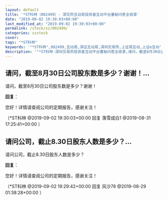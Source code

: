 ```yaml
---
layout: default
title: '*ST科林（002499）- 深交所互动易投资者互动平台董秘问答全收录'
date: "2019-09-02 19:30:03+00:00"
last_modified_at: "2019-09-02 19:30:03+00:00"
permalink: /stock/sz/002499/
categories: szstock
cover: 
tags: "*ST科林"
keywords: '"*ST科林",002499,互动易,深证互动易,深圳交易所,上证易互动,上证e互动'
description: '"*ST科林-深圳交易所投资者互动平台董秘问答全收录,请问，截至8月30日公司股东数是多少？谢谢！"'
---
```


## 请问，截至8月30日公司股东数是多少？谢谢！...

请问，截至8月30日公司股东数是多少？谢谢！

**回复**：

您好！详情请查阅公司的定期报告，感谢关注！ 

（*ST科林  @2019-09-02 19:30:03+00:00 回复 落雪成白1  @2019-08-31 17:25:41+00:00 ）

## 请问公司，截止8.30日股东人数是多少？...

请问公司，截止8.30日股东人数是多少？

**回复**：

您好！详情请查阅公司的定期报告，感谢关注！ 

（*ST科林  @2019-09-02 19:29:42+00:00 回复 风沙78  @2019-08-29 01:38:28+00:00 ）

